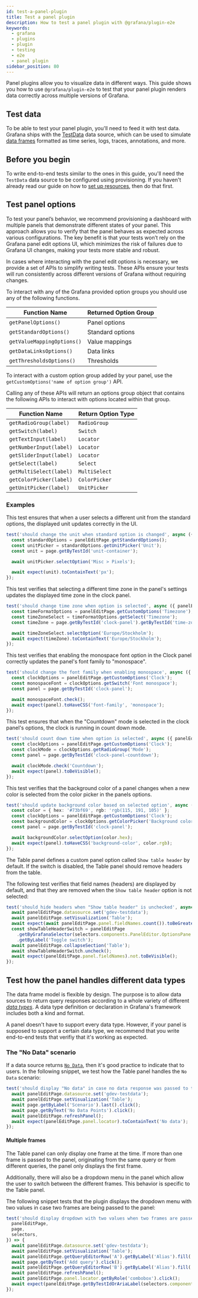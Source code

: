 ```yaml
---
id: test-a-panel-plugin
title: Test a panel plugin
description: How to test a panel plugin with @grafana/plugin-e2e
keywords:
  - grafana
  - plugins
  - plugin
  - testing
  - e2e
  - panel plugin
sidebar_position: 80
---
```


Panel plugins allow you to visualize data in different ways. This guide shows you how to use `@grafana/plugin-e2e` to test that your panel plugin renders data correctly across multiple versions of Grafana.

## Test data

To be able to test your panel plugin, you'll need to feed it with test data. Grafana ships with the [TestData](https://grafana.com/docs/grafana/latest/datasources/testdata/) data source, which can be used to simulate [data frames](../key-concepts/data-frames) formatted as time series, logs, traces, annotations, and more.

## Before you begin

To write end-to-end tests similar to the ones in this guide, you'll need the `TestData` data source to be configured using provisioning. If you haven't already read our guide on how to [set up resources](./setup-resources.md), then do that first.

## Test panel options

To test your panel’s behavior, we recommend provisioning a dashboard with multiple panels that demonstrate different states of your panel. This approach allows you to verify that the panel behaves as expected across various configurations. The key benefit is that your tests won’t rely on the Grafana panel edit options UI, which minimizes the risk of failures due to Grafana UI changes, making your tests more stable and robust.

In cases where interacting with the panel edit options is necessary, we provide a set of APIs to simplify writing tests. These APIs ensure your tests will run consistently across different versions of Grafana without requiring changes.

To interact with any of the Grafana provided option groups you should use any of the following functions.

| Function Name              | Returned Option Group |
| -------------------------- | --------------------- |
| `getPanelOptions()`        | Panel options         |
| `getStandardOptions()`     | Standard options      |
| `getValueMappingOptions()` | Value mappings        |
| `getDataLinksOptions()`    | Data links            |
| `getThresholdsOptions()`   | Thresholds            |

To interact with a custom option group added by your panel, use the `getCustomOptions('name of option group')` API.

Calling any of these APIs will return an options group object that contains the following APIs to interact with options located within that group.

| Function Name           | Return Option Type |
| ----------------------- | ------------------ |
| `getRadioGroup(label)`  | `RadioGroup`       |
| `getSwitch(label)`      | `Switch`           |
| `getTextInput(label)`   | `Locator`          |
| `getNumberInput(label)` | `Locator`          |
| `getSliderInput(label)` | `Locator`          |
| `getSelect(label)`      | `Select`           |
| `getMultiSelect(label)` | `MultiSelect`      |
| `getColorPicker(label)` | `ColorPicker`      |
| `getUnitPicker(label)`  | `UnitPicker`       |

### Examples

This test ensures that when a user selects a different unit from the standard options, the displayed unit updates correctly in the UI.

```ts
test('should change the unit when standard option is changed', async ({ panelEditPage }) => {
  const standardOptions = panelEditPage.getStandardOptions();
  const unitPicker = standardOptions.getUnitPicker('Unit');
  const unit = page.getByTestId('unit-container');

  await unitPicker.selectOption('Misc > Pixels');

  await expect(unit).toContainText('px');
});
```

This test verifies that selecting a different time zone in the panel's settings updates the displayed time zone in the clock panel.

```ts
test('should change time zone when option is selected', async ({ panelEditPage, page }) => {
  const timeFormatOptions = panelEditPage.getCustomOptions('Timezone');
  const timeZoneSelect = timeFormatOptions.getSelect('Timezone');
  const timeZone = page.getByTestId('clock-panel').getByTestId('time-zone');

  await timeZoneSelect.selectOption('Europe/Stockholm');
  await expect(timeZone).toContainText('Europe/Stockholm');
});
```

This test verifies that enabling the monospace font option in the Clock panel correctly updates the panel's font family to "monospace".

```ts
test('should change the font family when enabling monospace', async ({ panelEditPage, page }) => {
  const clockOptions = panelEditPage.getCustomOptions('Clock');
  const monospaceFont = clockOptions.getSwitch('Font monospace');
  const panel = page.getByTestId('clock-panel');

  await monospaceFont.check();
  await expect(panel).toHaveCSS('font-family', 'monospace');
});
```

This test ensures that when the "Countdown" mode is selected in the clock panel's options, the clock is running in count down mode.

```ts
test('should count down time when option is selected', async ({ panelEditPage, page }) => {
  const clockOptions = panelEditPage.getCustomOptions('Clock');
  const clockMode = clockOptions.getRadioGroup('Mode');
  const panel = page.getByTestId('clock-panel-countdown');

  await clockMode.check('Countdown');
  await expect(panel).toBeVisible();
});
```

This test verifies that the background color of a panel changes when a new color is selected from the color picker in the panels options.

```ts
test('should update background color based on selected option', async ({ panelEditPage, page }) => {
  const color = { hex: '#73bf69', rgb: 'rgb(115, 191, 105)' };
  const clockOptions = panelEditPage.getCustomOptions('Clock');
  const backgroundColor = clockOptions.getColorPicker('Background color');
  const panel = page.getByTestId('clock-panel');

  await backgroundColor.selectOption(color.hex);
  await expect(panel).toHaveCSS('background-color', color.rgb);
});
```

The Table panel defines a custom panel option called `Show table header` by default. If the switch is disabled, the Table panel should remove headers from the table.

The following test verifies that field names (headers) are displayed by default, and that they are removed when the `Show table header` option is not selected:

```ts
test('should hide headers when "Show table header" is unchecked', async ({ panelEditPage, selectors }) => {
  await panelEditPage.datasource.set('gdev-testdata');
  await panelEditPage.setVisualization('Table');
  await expect(await panelEditPage.panel.fieldNames.count()).toBeGreaterThan(0);
  const showTableHeaderSwitch = panelEditPage
    .getByGrafanaSelector(selectors.components.PanelEditor.OptionsPane.fieldLabel('Table Show table header'))
    .getByLabel('Toggle switch');
  await panelEditPage.collapseSection('Table');
  await showTableHeaderSwitch.uncheck();
  await expect(panelEditPage.panel.fieldNames).not.toBeVisible();
});
```

## Test how the panel handles different data types

The data frame model is flexible by design. The purpose is to allow data sources to return query responses according to a whole variety of different [_data types_](https://grafana.com/developers/dataplane/#kinds-and-formats). A data type definition or declaration in Grafana's framework includes both a kind and format.

A panel doesn't have to support every data type. However, if your panel is supposed to support a certain data type, we recommend that you write end-to-end tests that verifiy that it's working as expected.

### The "No Data" scenario

If a data source returns [`No Data`](https://grafana.com/developers/dataplane/#no-data-and-empty), then it's good practice to indicate that to users. In the following snippet, we test how the Table panel handles the `No Data` scenario:

```ts
test('should display "No data" in case no data response was passed to the panel', async ({ panelEditPage, page }) => {
  await panelEditPage.datasource.set('gdev-testdata');
  await panelEditPage.setVisualization('Table');
  await page.getByLabel('Scenario').last().click();
  await page.getByText('No Data Points').click();
  await panelEditPage.refreshPanel();
  await expect(panelEditPage.panel.locator).toContainText('No data');
});
```

#### Multiple frames

The Table panel can only display one frame at the time. If more than one frame is passed to the panel, originating from the same query or from different queries, the panel only displays the first frame.

Additionally, there will also be a dropdown menu in the panel which allow the user to switch between the different frames. This behavior is specific to the Table panel.

The following snippet tests that the plugin displays the dropdown menu with two values in case two frames are being passed to the panel:

```ts
test('should display dropdown with two values when two frames are passed to the panel', async ({
  panelEditPage,
  page,
  selectors,
}) => {
  await panelEditPage.datasource.set('gdev-testdata');
  await panelEditPage.setVisualization('Table');
  await panelEditPage.getQueryEditorRow('A').getByLabel('Alias').fill('a');
  await page.getByText('Add query').click();
  await panelEditPage.getQueryEditorRow('B').getByLabel('Alias').fill('b');
  await panelEditPage.refreshPanel();
  await panelEditPage.panel.locator.getByRole('combobox').click();
  await expect(panelEditPage.getByTestIdOrAriaLabel(selectors.components.Select.option)).toHaveText(['a', 'b']);
});
```
